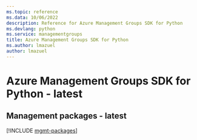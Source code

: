 ```yaml
---
ms.topic: reference
ms.data: 10/06/2022
description: Reference for Azure Management Groups SDK for Python
ms.devlang: python
ms.service: managementgroups
title: Azure Management Groups SDK for Python
ms.author: lmazuel
author: lmazuel
---
```

# Azure Management Groups SDK for Python - latest

## Management packages - latest
[!INCLUDE [mgmt-packages](management-groups-mgmt-index.md)]